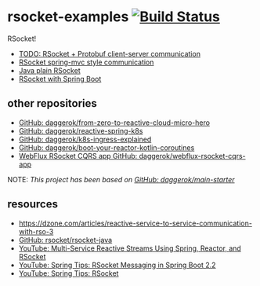# rsocket-examples [![Build Status](https://travis-ci.org/daggerok/rsocket-examples.svg?branch=master)](https://travis-ci.org/daggerok/rsocket-examples)
RSocket!

* [TODO: RSocket + Protobuf client-server communication](./rsocket-protobuf/)
* [RSocket spring-mvc style communication](./es-rsocket/)
* [Java plain RSocket](./rsocket-java-example/)
* [RSocket with Spring Boot](./spring-webflux-rsocker-example/)

## other repositories

- [GitHub: daggerok/from-zero-to-reactive-cloud-micro-hero](https://github.com/daggerok/from-zero-to-reactive-cloud-micro-hero)
- [GitHub: daggerok/reactive-spring-k8s](https://github.com/daggerok/reactive-spring-k8s)
- [GitHub: daggerok/k8s-ingress-explained](https://github.com/daggerok/k8s-ingress-explained)
- [GitHub: daggerok/boot-your-reactor-kotlin-coroutines](https://github.com/daggerok/boot-your-reactor-kotlin-coroutines)
- [WebFlux RSocket CQRS app GitHub: daggerok/webflux-rsocket-cqrs-app](https://github.com/daggerok/webflux-rsocket-cqrs-app)
<!--
- [WebFlux RSocket CQRS app GitHub: daggerok/webflux-reactor-broadcaster](https://github.com/daggerok/webflux-reactor-broadcaster/blob/master/src/main/java/com/example/broadcaster/MyBroadcaster.java)
-->

NOTE: _This project has been based on [GitHub: daggerok/main-starter](https://github.com/daggerok/main-starter)_

## resources

- https://dzone.com/articles/reactive-service-to-service-communication-with-rso-3
- [GitHub: rsocket/rsocket-java](https://github.com/rsocket/rsocket-java)
- [YouTube: Multi-Service Reactive Streams Using Spring, Reactor, and RSocket](https://www.youtube.com/watch?v=e-N4BchYXws&t=5s)
- [YouTube: Spring Tips: RSocket Messaging in Spring Boot 2.2](https://www.youtube.com/watch?v=BxHqeq58xrE)
- [YouTube: Spring Tips: RSocket](https://www.youtube.com/watch?time_continue=1617&v=GDIDSzZLjjg)
<!--
- read [Weld SE](https://docs.jboss.org/weld/reference/3.1.2.Final/en-US/html_single/#weld-se)
-->
